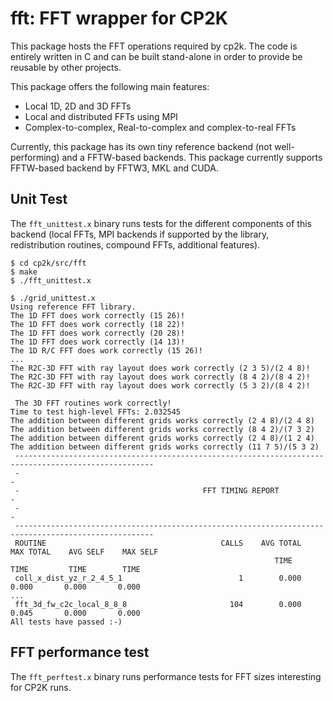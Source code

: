 # fft: FFT wrapper for CP2K

This package hosts the FFT operations  required by cp2k. The code is entirely written in
C and can be built stand-alone in order to provide be reusable by other projects.

This package offers the following main features:

- Local 1D, 2D and 3D FFTs
- Local and distributed FFTs using MPI
- Complex-to-complex, Real-to-complex and complex-to-real FFTs

Currently, this package has its own tiny reference backend (not well-performing) and a FFTW-based backends. This package currently supports FFTW-based backend by FFTW3, MKL and CUDA.

## Unit Test

The `fft_unittest.x` binary runs tests for the different components of this backend (local FFTs, MPI backends if supported by the library, redistribution routines, compound FFTs, additional features).

```shell
$ cd cp2k/src/fft
$ make
$ ./fft_unittest.x

$ ./grid_unittest.x
Using reference FFT library.
The 1D FFT does work correctly (15 26)!
The 1D FFT does work correctly (18 22)!
The 1D FFT does work correctly (20 28)!
The 1D FFT does work correctly (14 13)!
The 1D R/C FFT does work correctly (15 26)!
...
The R2C-3D FFT with ray layout does work correctly (2 3 5)/(2 4 8)!
The R2C-3D FFT with ray layout does work correctly (8 4 2)/(8 4 2)!
The R2C-3D FFT with ray layout does work correctly (5 3 2)/(8 4 2)!

 The 3D FFT routines work correctly!
Time to test high-level FFTs: 2.032545
The addition between different grids works correctly (2 4 8)/(2 4 8)
The addition between different grids works correctly (8 4 2)/(7 3 2)
The addition between different grids works correctly (2 4 8)/(1 2 4)
The addition between different grids works correctly (11 7 5)/(5 3 2)
 -----------------------------------------------------------------------------------------------------
 -                                                                                                   -
 -                                         FFT TIMING REPORT                                         -
 -                                                                                                   -
 -----------------------------------------------------------------------------------------------------
 ROUTINE                                       CALLS    AVG TOTAL    MAX TOTAL    AVG SELF    MAX SELF
                                                           TIME         TIME         TIME        TIME
 coll_x_dist_yz_r_2_4_5_1                          1        0.000        0.000       0.000       0.000
...
 fft_3d_fw_c2c_local_8_8_8                       104        0.000        0.045       0.000       0.000
All tests have passed :-)
```

## FFT performance test

The `fft_perftest.x` binary runs performance tests for FFT sizes interesting for CP2K runs.
